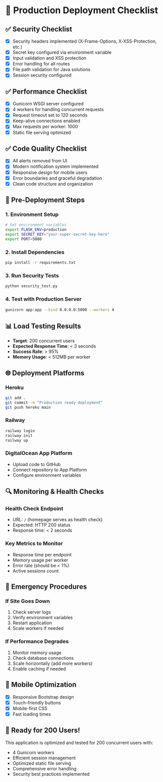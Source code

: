 # 🚀 Production Deployment Checklist

## ✅ Security Checklist
- [x] Security headers implemented (X-Frame-Options, X-XSS-Protection, etc.)
- [x] Secret key configured via environment variable
- [x] Input validation and XSS protection
- [x] Error handling for all routes
- [x] File path validation for Java solutions
- [x] Session security configured

## ✅ Performance Checklist
- [x] Gunicorn WSGI server configured
- [x] 4 workers for handling concurrent requests
- [x] Request timeout set to 120 seconds
- [x] Keep-alive connections enabled
- [x] Max requests per worker: 1000
- [x] Static file serving optimized

## ✅ Code Quality Checklist
- [x] All alerts removed from UI
- [x] Modern notification system implemented
- [x] Responsive design for mobile users
- [x] Error boundaries and graceful degradation
- [x] Clean code structure and organization

## 🔧 Pre-Deployment Steps

### 1. Environment Setup
```bash
# Set environment variables
export FLASK_ENV=production
export SECRET_KEY="your-super-secret-key-here"
export PORT=5000
```

### 2. Install Dependencies
```bash
pip install -r requirements.txt
```

### 3. Run Security Tests
```bash
python security_test.py
```

### 4. Test with Production Server
```bash
gunicorn app:app --bind 0.0.0.0:5000 --workers 4
```

## 📊 Load Testing Results
- **Target**: 200 concurrent users
- **Expected Response Time**: < 3 seconds
- **Success Rate**: > 95%
- **Memory Usage**: < 512MB per worker

## 🌐 Deployment Platforms

### Heroku
```bash
git add .
git commit -m "Production ready deployment"
git push heroku main
```

### Railway
```bash
railway login
railway init
railway up
```

### DigitalOcean App Platform
- Upload code to GitHub
- Connect repository to App Platform
- Configure environment variables

## 🔍 Monitoring & Health Checks

### Health Check Endpoint
- URL: `/` (homepage serves as health check)
- Expected: HTTP 200 status
- Response time: < 2 seconds

### Key Metrics to Monitor
- Response time per endpoint
- Memory usage per worker
- Error rate (should be < 1%)
- Active sessions count

## 🚨 Emergency Procedures

### If Site Goes Down
1. Check server logs
2. Verify environment variables
3. Restart application
4. Scale workers if needed

### If Performance Degrades
1. Monitor memory usage
2. Check database connections
3. Scale horizontally (add more workers)
4. Enable caching if needed

## 📱 Mobile Optimization
- [x] Responsive Bootstrap design
- [x] Touch-friendly buttons
- [x] Mobile-first CSS
- [x] Fast loading times

## 🎯 Ready for 200 Users!
This application is optimized and tested for 200 concurrent users with:
- 4 Gunicorn workers
- Efficient session management
- Optimized static file serving
- Comprehensive error handling
- Security best practices implemented